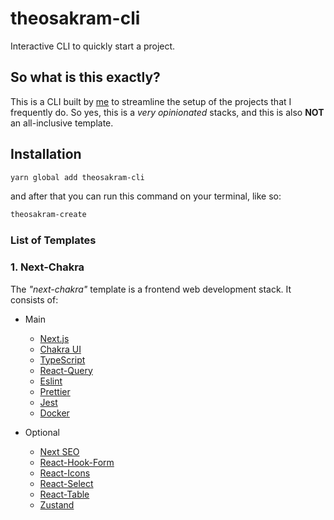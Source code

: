 # theosakram-cli

Interactive CLI to quickly start a project.

## So what is this exactly?

This is a CLI built by [me](https://www.linkedin.com/in/theosakram/) to streamline the setup of the projects that I frequently do. So yes, this is a _very opinionated_ stacks, and this is also **NOT** an all-inclusive template.

## Installation

```bash
yarn global add theosakram-cli
```

and after that you can run this command on your terminal, like so:

```bash
theosakram-create
```

### List of Templates

### 1. Next-Chakra

The _"next-chakra"_ template is a frontend web development stack. It consists of:

- Main
  - [Next.js](https://nextjs.org)
  - [Chakra UI](https://chakra-ui.com/)
  - [TypeScript](https://typescriptlang.org)
  - [React-Query](https://tanstack.com/query/v3/)
  - [Eslint](https://eslint.org/)
  - [Prettier](https://prettier.io/)
  - [Jest](https://jestjs.io/)
  - [Docker](https://www.docker.com/)

- Optional
  - [Next SEO](https://github.com/garmeeh/next-seo)
  - [React-Hook-Form](https://react-hook-form.com/)
  - [React-Icons](https://react-icons.github.io/react-icons/)
  - [React-Select](https://react-select.com/home)
  - [React-Table](https://tanstack.com/table/v8)
  - [Zustand](https://zustand-demo.pmnd.rs/)
